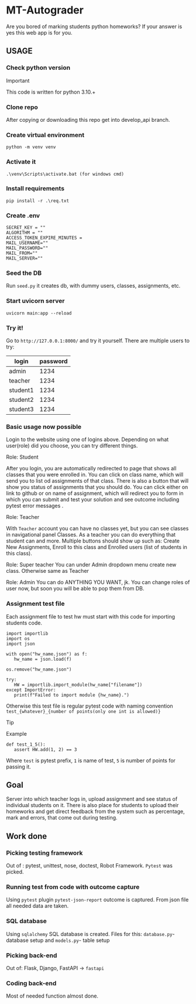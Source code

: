 # MT-Autograder

Are you bored of marking students python homeworks? If your answer is yes this web app is for you.

## USAGE
### Check python version
> [!IMPORTANT]
> This code is written for python 3.10.+

### Clone repo
After copying or downloading this repo get into develop_api branch.
### Create virtual environment
```
python -m venv venv
```
### Activate it
```
.\venv\Scripts\activate.bat (for windows cmd)
```
### Install requirements
```
pip install -r .\req.txt
```
### Create .env

```
SECRET_KEY = ""
ALGORITHM = ""
ACCESS_TOKEN_EXPIRE_MINUTES = 
MAIL_USERNAME=""
MAIL_PASSWORD=""
MAIL_FROM=""
MAIL_SERVER=""

```
### Seed the DB
Run `seed.py` it creates db, with dummy users, classes, assignments, etc.

### Start uvicorn server
```
uvicorn main:app --reload
```

### Try it!
Go to ```http://127.0.0.1:8000/``` and try it yourself. There are multiple users to try:

| login    | password |
|----------|----------|
| admin    | 1234     |
| teacher  | 1234     |
| student1 | 1234     |
| student2 | 1234     |
| student3 | 1234     |


### Basic usage now possible
Login to the website using one of logins above. Depending on what user(role) did you choose, you can try different things.

Role: Student

After you login, you are automatically redirected to page that shows all classes that you were enrolled in. You can click on class name, which will send you to list od assignments of that class. There is also a button that will show you status of assignments that you should do. You can click either on link to github or on name of assignment, which will redirect you to form in which you can submit and test your solution and see outcome including pytest error messages .

Role: Teacher

With `Teacher` account you can have no classes yet, but you can see classes in navigational panel Classes. As a teacher you can do everything that student can and more. Multiple buttons should show up such as: Create New Assignments, Enroll to this class and Enrolled users (list of students in this class).

Role: Super teacher
You can under Admin dropdown menu create new class. Otherwise same as Teacher

Role: Admin
You can do ANYTHING YOU WANT, jk. You can change roles of user now, but soon you will be able to pop them from DB.

### Assignment test file
Each assignment file to test hw must start with this code for importing students code.
 ```
import importlib
import os
import json

with open("hw_name.json") as f:
    hw_name = json.load(f)

os.remove("hw_name.json")

try:
    HW = importlib.import_module(hw_name["filename"])
except ImportError:
    print(f"Failed to import module {hw_name}.")
 ```

Otherwise this test file is regular pytest code with naming convention `test_{whatever}_{number of points(only one int is allowed)}`

> [!TIP]
> Example
>```
>def test_1_5():
>    assert HW.add(1, 2) == 3
>```
>Where `test` is pytest prefix, `1` is name of test, `5` is number of points for passing it. 




## Goal
Server into which teacher logs in, upload assignment and see status of individual students on it. There is also place for students to upload their homeworks and get direct feedback from the system such as percentage, mark and errors, that come out during testing. 

## Work done
  
  ### Picking testing framework
  Out of : pytest, unittest, nose, doctest, Robot Framework. `Pytest` was picked.

  ### Running test from code with outcome capture
  Using `pytest` plugin `pytest-json-report` outcome is captured. From json file all needed data are taken.

  ### SQL database
  Using `sqlalchemy` SQL database is created. Files for this: `database.py`- database setup and `models.py`- table setup

  ### Picking back-end
  Out of: Flask, Django, FastAPI ->  `fastapi`

  ### Coding back-end
  Most of needed function almost done.